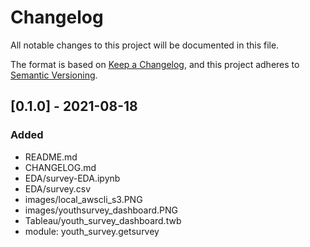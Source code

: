 # Changelog

All notable changes to this project will be documented in this file.

The format is based on [Keep a Changelog](https://keepachangelog.com/en/1.0.0/), and this project adheres to [Semantic Versioning](https://semver.org/spec/v2.0.0.html). 

## [0.1.0] - 2021-08-18

### Added 

* README&#46;md
* CHANGELOG&#46;md
* EDA/survey-EDA.ipynb
* EDA/survey.csv
* images/local_awscli_s3.PNG
* images/youthsurvey_dashboard.PNG 
* Tableau/youth_survey_dashboard.twb
* module: youth_survey.getsurvey
